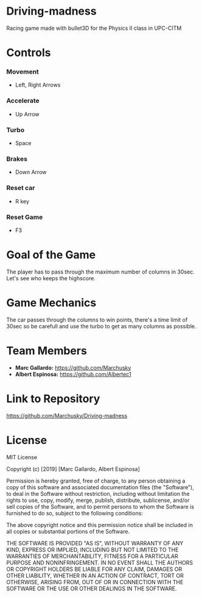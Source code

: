 # Driving-madness
Racing game made with bullet3D for the Physics II class in UPC-CITM


# Controls

### Movement
- Left, Right Arrows

### Accelerate
- Up Arrow

### Turbo
- Space

### Brakes
- Down Arrow

### Reset car
- R key

### Reset Game
- F3



# Goal of the Game
The player has to pass through the maximum number of columns in 30sec.
Let's see who keeps the highscore.



# Game Mechanics
The car passes through the columns to win points, there's a time limit
of 30sec so be carefull and use the turbo to get as many columns as possible.



# Team Members

- **Marc Gallardo:** https://github.com/Marchusky
- **Albert Espinosa:** https://github.com/Albertec1



# Link to Repository

<https://github.com/Marchusky/Driving-madness>



# License

MIT License

Copyright (c) [2019] [Marc Gallardo, Albert Espinosa]

Permission is hereby granted, free of charge, to any person obtaining a copy
of this software and associated documentation files (the "Software"), to deal
in the Software without restriction, including without limitation the rights
to use, copy, modify, merge, publish, distribute, sublicense, and/or sell
copies of the Software, and to permit persons to whom the Software is
furnished to do so, subject to the following conditions:

The above copyright notice and this permission notice shall be included in all
copies or substantial portions of the Software.

THE SOFTWARE IS PROVIDED "AS IS", WITHOUT WARRANTY OF ANY KIND, EXPRESS OR
IMPLIED, INCLUDING BUT NOT LIMITED TO THE WARRANTIES OF MERCHANTABILITY,
FITNESS FOR A PARTICULAR PURPOSE AND NONINFRINGEMENT. IN NO EVENT SHALL THE
AUTHORS OR COPYRIGHT HOLDERS BE LIABLE FOR ANY CLAIM, DAMAGES OR OTHER
LIABILITY, WHETHER IN AN ACTION OF CONTRACT, TORT OR OTHERWISE, ARISING FROM,
OUT OF OR IN CONNECTION WITH THE SOFTWARE OR THE USE OR OTHER DEALINGS IN THE
SOFTWARE.